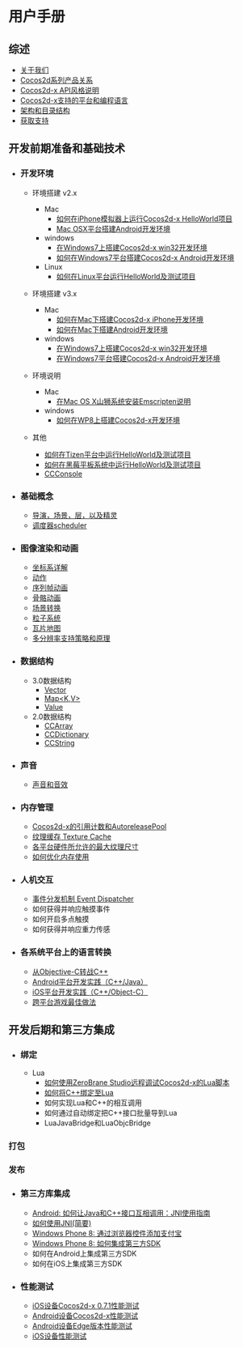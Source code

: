 # 用户手册
## 综述
- [关于我们](../../../manual/framework/native/v3/about/about-us/zh.md)
- [Cocos2d系列产品关系](../../../manual/framework/native/v3/about/relationships-in-cocos2d-family/zh.md)
- [Cocos2d-x API风格说明](../../../manual/framework/native/v3/easy-to-learn-api-style/zh.md)
- [Cocos2d-x支持的平台和编程语言](../../../manual/framework/native/v2/getting-started/supported-platforms-and-programming-languages/zh.md)
- [架构和目录结构](../../../manual/framework/native/v2/getting-started/architecture-and-directory-structure/zh.md)
- [获取支持](../../../manual/framework/native/v3/about/support/zh.md)

## 开发前期准备和基础技术
- ### 开发环境
	- 环境搭建 v2.x
		- Mac 
			- [如何在iPhone模拟器上运行Cocos2d-x HelloWorld项目](../../../manual/framework/native/v2/getting-started/setting-up-development-environments/mac-osx-environment-setup/how-to-run-helloworld-of-cocos2d-x-on-iphone-emulator/zh.md)
			- [Mac OSX平台搭建Android开发环境](../../../manual/framework/native/v2/getting-started/setting-up-development-environments/mac-osx-environment-setup/setting-up-android-development-environment-on-mac-osx/zh.md)
		- windows
			- [在Windows7上搭建Cocos2d-x win32开发环境](../../../manual/framework/native/v2/getting-started/setting-up-development-environments/windows-7-environment-setup/setup-win32-development-environment/zh.md)
			- [如何在Windows7平台搭建Cocos2d-x Android开发环境](../../../manual/framework/native/v2/getting-started/setting-up-development-environments/windows-7-environment-setup/how-to-set-up-the-android-cocos2d-x-development-environment-on-windows7/zh.md)
		- Linux
			- [如何在Linux平台运行HelloWorld及测试项目](../../../manual/framework/native/v2/getting-started/setting-up-development-environments/linux-environment-setup/how-to-run-helloworld-and-tests-on-linux/zh.md)
				
	- 环境搭建 v3.x
		- Mac
			- [如何在Mac下搭建Cocos2d-x iPhone开发环境](../../../manual/framework/native/v3/getting-started/setting-up-development-environments-on-mac-with-xcode/zh.md)
			- [如何在Mac下搭建Android开发环境](../../../manual/framework/native/v3/getting-started/setting-up-development-environments-on-mac-with-eclipse/zh.md )
		- windows
			- [在Windows7上搭建Cocos2d-x win32开发环境](../../../manual/framework/native/v3/getting-started/setting-up-development-environments-on-windows7-with-vs2013/zh.md)
			- [在Windows7平台搭建Cocos2d-x Android开发环境](../../../manual/framework/native/v3/getting-started/setting-up-development-environments-on-windows7-with-eclipse/zh.md)
	- 环境说明
		- Mac
			- [在Mac OS X山狮系统安装Emscripten说明](../../../manual/framework/native/v2/getting-started/setting-up-development-environments/mac-osx-environment-setup/setup-emscripten-on-mac_osx-mountain-lion/zh.md)
		- windows
			- [如何在WP8上搭建Cocos2d-x开发环境](../../../manual/framework/native/v2/getting-started/setting-up-development-environments/windows-8-metro-environment-setup/setup-the-cocos2d-x-for-android-in-windows-8-metro/zh.md)
	- 其他
		- [如何在Tizen平台中运行HelloWorld及测试项目](../../../manual/framework/native/v2/getting-started/setting-up-development-environments/tizen-environment-setup/zh.md)
		- [如何在黑莓平板系统中运行HelloWorld及测试项目](../../../manual/framework/native/v2/getting-started/setting-up-development-environments/blackberry-environment-setup/how-to-run-helloworld-and-tests-on-blackberry-tablet-OS/zh.md)
		- [CCConsole](../../../manual/framework/native/v3/CCConsole/zh.md)

- ### 基础概念
	- [导演，场景，层，以及精灵](../../../manual/framework/native/v3/basic-concepts/zh.md)
	- [调度器scheduler](../../../manual/framework/native/v3/scheduler/zh.md)

- ### 图像渲染和动画
	- [坐标系详解](../../../manual/framework/native/v3/coordinate-system/zh.md)
	- [动作](../../../manual/framework/native/v3/action/zh.md)
	- [序列帧动画](../../../manual/framework/native/v3/frame-animation/zh.md)
	- [骨骼动画](../../../manual/framework/native/v3/spine/zh.md)
	- [场景转换](../../../manual/framework/native/v3/transitions/zh.md)
	- [粒子系统](../../../manual/framework/native/v3/particle-system/zh.md)
	- [瓦片地图](../../../manual/framework/native/v3/tiled-map/zh.md)
	- [多分辨率支持策略和原理](../../../manual/framework/native/v3/multi-resolution/zh.md)

- ### 数据结构
	- 3.0数据结构
		- [Vector<T>](../../../manual/framework/native/v3/data-structure/vector/zh.md)
		- [Map<K,V>](../../../manual/framework/native/v3/data-structure/map/zh.md)
		- [Value](../../../manual/framework/native/v3/data-structure/value/zh.md)
	- 2.0数据结构
		- [CCArray](../../../manual/framework/native/v2/basic-concepts/data-structure/array/zh.md)	
		- [CCDictionary](../../../manual/framework/native/v2/basic-concepts/data-structure/dictionary/zh.md)
		- [CCString](../../../manual/framework/native/v2/basic-concepts/data-structure/string/zh.md)

- ### 声音
	- [声音和音效](../../../manual/framework/native/v3/audio-and-effect/zh.md)

- ### 内存管理
	- [Cocos2d-x的引用计数和AutoreleasePool](../../../manual/framework/native/v2/memory/refcount-autoreleasepool/zh.md)
	- [纹理缓存 Texture Cache](../../../manual/framework/native/v2/memory/texture-cache/zh.md)
	- [各平台硬件所允许的最大纹理尺寸](../../../manual/framework/native/v2/memory/max-texture-size/zh.md)
	- [如何优化内存使用](../../../manual/framework/native/v2/optimizations/how-to-optimise-memory-usage/zh.md)

- ### 人机交互
	- [事件分发机制 Event Dispatcher](../../../manual/framework/native/v3/event-dispatcher/zh.md)
	- 如何获得并响应触摸事件
	- 如何开启多点触摸
	- 如何获得并响应重力传感

- ### 各系统平台上的语言转换
	- [从Objective-C转战C++](../../../manual/framework/native/v2/scripting-and-translating-between-programming-languages/for-c++-programmers/moving-from-objective-c-to-c++/zh.md)
	- [Android平台开发实践（C++/Java）](../../../manual/framework/native/v2/scripting-and-translating-between-programming-languages/easy-ndk/how-to-work-on-android-C++-Java/zh.md)
	- [iOS平台开发实践（C++/Object-C）](../../../manual/framework/native/v2/scripting-and-translating-between-programming-languages/easy-ndk/how-to-work-on-ios-C++-and-objective-c/zh.md)
	- [跨平台游戏最佳做法](../../../manual/framework/native/v2/optimizations/best-practice-of-cross-platform-games/zh.md)
	    
## 开发后期和第三方集成
- ### 绑定
	- Lua
		- [如何使用ZeroBrane Studio远程调试Cocos2d-x的Lua脚本](../../../manual/framework/native/v2/lua/lua-remote-debug-via-zerobrane/zh.md)
		- [如何将C++绑定至Lua](../../../manual/framework/native/v2/scripting-and-translating-between-programming-languages/lua-binding/how-to-bind-c++-to-lua/zh.md)
		- 如何实现Lua和C++的相互调用
		- 如何通过自动绑定把C++接口批量导到Lua
		- LuaJavaBridge和LuaObjcBridge


### 打包
### 发布
- ### 第三方库集成
	- [Android: 如何让Java和C++接口互相调用：JNI使用指南](../../../manual/framework/native/v2/sdk-integration/android-jni/zh.md)
	- [如何使用JNI(简要)](../../../manual/framework/native/v2/scripting-and-translating-between-programming-languages/for-c++-programmers/how-to-use-jni/zh.md)
	- [Windows Phone 8: 通过浏览器控件添加支付宝](../../../manual/framework/native/v2/sdk-integration/wp8-webbrowser/zh.md)
	- [Windows Phone 8: 如何集成第三方SDK](../../../manual/framework/native/v2/sdk-integration/wp8-thirdSDK/zh.md)
	- 如何在Android上集成第三方SDK
	- 如何在iOS上集成第三方SDK

- ### 性能测试
	- [iOS设备Cocos2d-x 0.7.1性能测试](../../../manual/framework/native/v2/benchmark-reports/performace-test-of-cocos2d-x-071-on-iod-devices/zh.md)
	- [Android设备Cocos2d-x性能测试](../../../manual/framework/native/v2/benchmark-reports/performance-test-of-cocos2d-x-on-android-devices/zh.md)
	- [Android设备Edge版本性能测试](../../../manual/framework/native/v2/benchmark-reports/performance-test-of-edge-version-on-android-devices/zh.md)
	- [iOS设备性能测试](../../../manual/framework/native/v2/benchmark-reports/performance-test-of-edge-version-on-ios-devices/zh.md)
